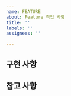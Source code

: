 ```yaml
---
name: FEATURE
about: Feature 작업 사항
title: ''
labels: ''
assignees: ''

---
```


## 구현 사항


## 참고 사항

